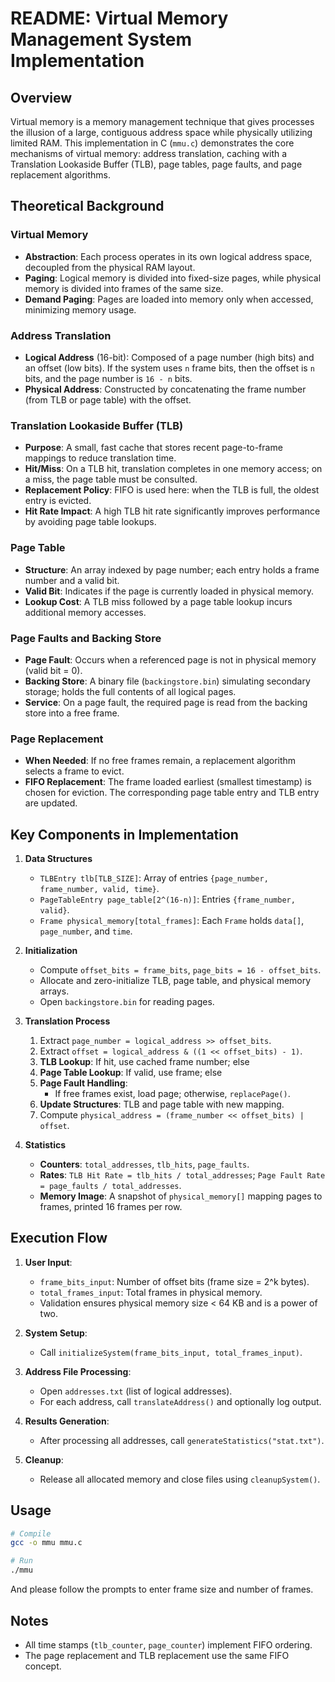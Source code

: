 # README: Virtual Memory Management System Implementation

## Overview
Virtual memory is a memory management technique that gives processes the illusion of a large, contiguous address space while physically utilizing limited RAM. This implementation in C (`mmu.c`) demonstrates the core mechanisms of virtual memory: address translation, caching with a Translation Lookaside Buffer (TLB), page tables, page faults, and page replacement algorithms.

## Theoretical Background

### Virtual Memory
- **Abstraction**: Each process operates in its own logical address space, decoupled from the physical RAM layout.
- **Paging**: Logical memory is divided into fixed-size pages, while physical memory is divided into frames of the same size.
- **Demand Paging**: Pages are loaded into memory only when accessed, minimizing memory usage.

### Address Translation
- **Logical Address** (16-bit): Composed of a page number (high bits) and an offset (low bits). If the system uses `n` frame bits, then the offset is `n` bits, and the page number is `16 - n` bits.
- **Physical Address**: Constructed by concatenating the frame number (from TLB or page table) with the offset.

### Translation Lookaside Buffer (TLB)
- **Purpose**: A small, fast cache that stores recent page-to-frame mappings to reduce translation time.
- **Hit/Miss**: On a TLB hit, translation completes in one memory access; on a miss, the page table must be consulted.
- **Replacement Policy**: FIFO is used here: when the TLB is full, the oldest entry is evicted.
- **Hit Rate Impact**: A high TLB hit rate significantly improves performance by avoiding page table lookups.

### Page Table
- **Structure**: An array indexed by page number; each entry holds a frame number and a valid bit.
- **Valid Bit**: Indicates if the page is currently loaded in physical memory.
- **Lookup Cost**: A TLB miss followed by a page table lookup incurs additional memory accesses.

### Page Faults and Backing Store
- **Page Fault**: Occurs when a referenced page is not in physical memory (valid bit = 0).
- **Backing Store**: A binary file (`backingstore.bin`) simulating secondary storage; holds the full contents of all logical pages.
- **Service**: On a page fault, the required page is read from the backing store into a free frame.

### Page Replacement
- **When Needed**: If no free frames remain, a replacement algorithm selects a frame to evict.
- **FIFO Replacement**: The frame loaded earliest (smallest timestamp) is chosen for eviction. The corresponding page table entry and TLB entry are updated.

## Key Components in Implementation
1. **Data Structures**
   - `TLBEntry tlb[TLB_SIZE]`: Array of entries `{page_number, frame_number, valid, time}`.
   - `PageTableEntry page_table[2^(16-n)]`: Entries `{frame_number, valid}`.
   - `Frame physical_memory[total_frames]`: Each `Frame` holds `data[]`, `page_number`, and `time`.

2. **Initialization**
   - Compute `offset_bits = frame_bits`, `page_bits = 16 - offset_bits`.
   - Allocate and zero-initialize TLB, page table, and physical memory arrays.
   - Open `backingstore.bin` for reading pages.

3. **Translation Process**
   1. Extract `page_number = logical_address >> offset_bits`.
   2. Extract `offset = logical_address & ((1 << offset_bits) - 1)`.
   3. **TLB Lookup**: If hit, use cached frame number; else
   4. **Page Table Lookup**: If valid, use frame; else
   5. **Page Fault Handling**:
      - If free frames exist, load page; otherwise, `replacePage()`.
   6. **Update Structures**: TLB and page table with new mapping.
   7. Compute `physical_address = (frame_number << offset_bits) | offset`.

4. **Statistics**
   - **Counters**: `total_addresses`, `tlb_hits`, `page_faults`.
   - **Rates**: `TLB Hit Rate = tlb_hits / total_addresses`; `Page Fault Rate = page_faults / total_addresses`.
   - **Memory Image**: A snapshot of `physical_memory[]` mapping pages to frames, printed 16 frames per row.

## Execution Flow
1. **User Input**:
   - `frame_bits_input`: Number of offset bits (frame size = 2^k bytes).
   - `total_frames_input`: Total frames in physical memory.
   - Validation ensures physical memory size < 64 KB and is a power of two.

2. **System Setup**:
   - Call `initializeSystem(frame_bits_input, total_frames_input)`.

3. **Address File Processing**:
   - Open `addresses.txt` (list of logical addresses).
   - For each address, call `translateAddress()` and optionally log output.

4. **Results Generation**:
   - After processing all addresses, call `generateStatistics("stat.txt")`.

5. **Cleanup**:
   - Release all allocated memory and close files using `cleanupSystem()`.

## Usage
```bash
# Compile
gcc -o mmu mmu.c

# Run
./mmu
```  
And please follow the prompts to enter frame size and number of frames.

## Notes
- All time stamps (`tlb_counter`, `page_counter`) implement FIFO ordering.
- The page replacement and TLB replacement use the same FIFO concept.